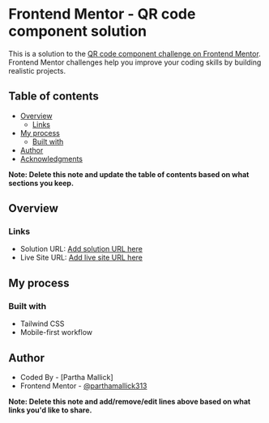 # Frontend Mentor - QR code component solution

This is a solution to the [QR code component challenge on Frontend Mentor](https://www.frontendmentor.io/challenges/qr-code-component-iux_sIO_H). Frontend Mentor challenges help you improve your coding skills by building realistic projects.

## Table of contents

- [Overview](#overview)
  - [Links](#links)
- [My process](#my-process)
  - [Built with](#built-with)
- [Author](#author)
- [Acknowledgments](#acknowledgments)

**Note: Delete this note and update the table of contents based on what sections you keep.**

## Overview

### Links

- Solution URL: [Add solution URL here](https://github.com/parthamallick313/Frontend-Mentor---QR-code-component)
- Live Site URL: [Add live site URL here](https://qrcomponentfm.netlify.app/)

## My process

### Built with

- Tailwind CSS
- Mobile-first workflow

## Author

- Coded By - [Partha Mallick]
- Frontend Mentor - [@parthamallick313](https://www.frontendmentor.io/profile/parthamallick313)

**Note: Delete this note and add/remove/edit lines above based on what links you'd like to share.**
